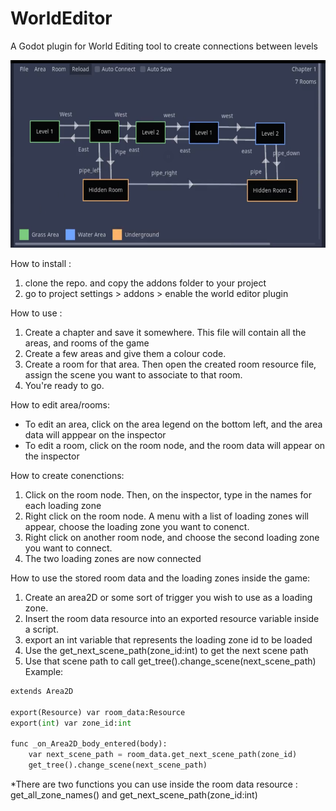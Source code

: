 # WorldEditor
A Godot plugin for World Editing tool to create connections between levels

<img height=300 src="static/preview.png">

How to install :
1. clone the repo. and copy the addons folder to your project
2. go to project settings > addons > enable the world editor plugin

How to use :
1. Create a chapter and save it somewhere. This file will contain all the areas, and rooms of the game
2. Create a few areas and give them a colour code.
3. Create a room for that area. Then open the created room resource file, assign the scene you want to associate to that room.
4. You're ready to go.

How to edit area/rooms:
- To edit an area, click on the area legend on the bottom left, and the area data will apppear on the inspector
- To edit a room, click on the room node, and the room data will appear on the inspector

How to create conenctions:
1. Click on the room node. Then, on the inspector, type in the names for each loading zone
2. Right click on the room node. A menu with a list of loading zones will appear, choose the loading zone you want to conenct.
3. Right click on another room node, and choose the second loading zone you want to connect.
4. The two loading zones are now connected

How to use the stored room data and the loading zones inside the game:
1. Create an area2D or some sort of trigger you wish to use as a loading zone.
2. Insert the room data resource into an exported resource variable inside a script.
3. export an int variable that represents the loading zone id to be loaded
4. Use the get_next_scene_path(zone_id:int) to get the next scene path
5. Use that scene path to call get_tree().change_scene(next_scene_path)
Example:
```python
extends Area2D

export(Resource) var room_data:Resource
export(int) var zone_id:int

func _on_Area2D_body_entered(body):
    var next_scene_path = room_data.get_next_scene_path(zone_id)
    get_tree().change_scene(next_scene_path)
```

*There are two functions you can use inside the room data resource : get_all_zone_names() and get_next_scene_path(zone_id:int)
